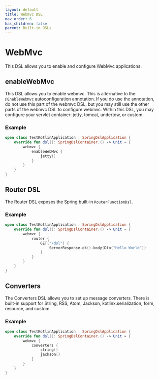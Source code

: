 ```yaml
---
layout: default
title: Webmvc DSL
nav_order: 6
has_children: false
parent: Built-in DSLs
---
```


# WebMvc
This DSL allows you to enable and configure WebMvc applications.

## enableWebMvc
This DSL allows you to enable webmvc. This is alternative to the `@EnableWebMvc` autoconfiguration annotation.
If you do use the annotation, do not use this part of the webmvc DSL, but you may still use the other parts of the webmvc DSL to configure webmvc. Within this DSL, you may configure your servlet container: jetty, tomcat, undertow, or custom.
### Example
```kotlin
open class TestKotlinApplication : SpringDslApplication {
    override fun dsl(): SpringDslContainer.() -> Unit = {
        webmvc {
            enableWebMvc {
                jetty()
            }
        }
    }
}
```

## Router DSL
The Router DSL exposes the Spring built-in `RouterFunctionDsl`.

### Example
```kotlin
open class TestKotlinApplication : SpringDslApplication {
    override fun dsl(): SpringDslContainer.() -> Unit = {
        webmvc {
            router {
                GET("/dsl") {
                    ServerResponse.ok().body(Dto("Hello World"))
                }
            }
        }
    }
}
```

## Converters
The Converters DSL allows you to set up message converters. There is built-in support for String, RSS, Atom, Jackson, kotlinx.serialization, form, resource, and custom.

### Example
```kotlin
open class TestKotlinApplication : SpringDslApplication {
    override fun dsl(): SpringDslContainer.() -> Unit = {
        webmvc {
            converters {
                string()
                jackson()
            }
        }
    }
}
```